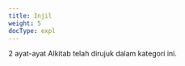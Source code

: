 ```yaml
---
title: Injil
weight: 5
docType: expl
---
```


2 ayat-ayat Alkitab telah dirujuk dalam kategori ini.
